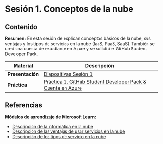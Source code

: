 # Sesión 1. Conceptos de la nube

## Contenido

**Resumen:** En esta sesión de explican conceptos básicos de la nube, sus ventajas y los tipos de servicios en la nube (IaaS, PaaS, SaaS). También se creó una cuenta de estudiante en Azure y se solicitó el GitHub Student Developer Pack.

 Material | Descripción
--- | ---
**Presentación** | [Diapositivas Sesión 1]()
**Práctica** | [Práctica 1. GitHub Student Developer Pack & Cuenta en Azure](material/s1/practica1.md)

## Referencias

**Módulos de aprendizaje de Microsoft Learn:**
- [Descripción de la informática en la nube](https://learn.microsoft.com/es-mx/training/modules/describe-cloud-compute/)
- [Descripción de las ventajas de usar servicios en la nube](https://learn.microsoft.com/es-mx/training/modules/describe-benefits-use-cloud-services/)
- [Descripción de los tipos de servicio en la nube](https://learn.microsoft.com/es-mx/training/modules/describe-cloud-service-types/)